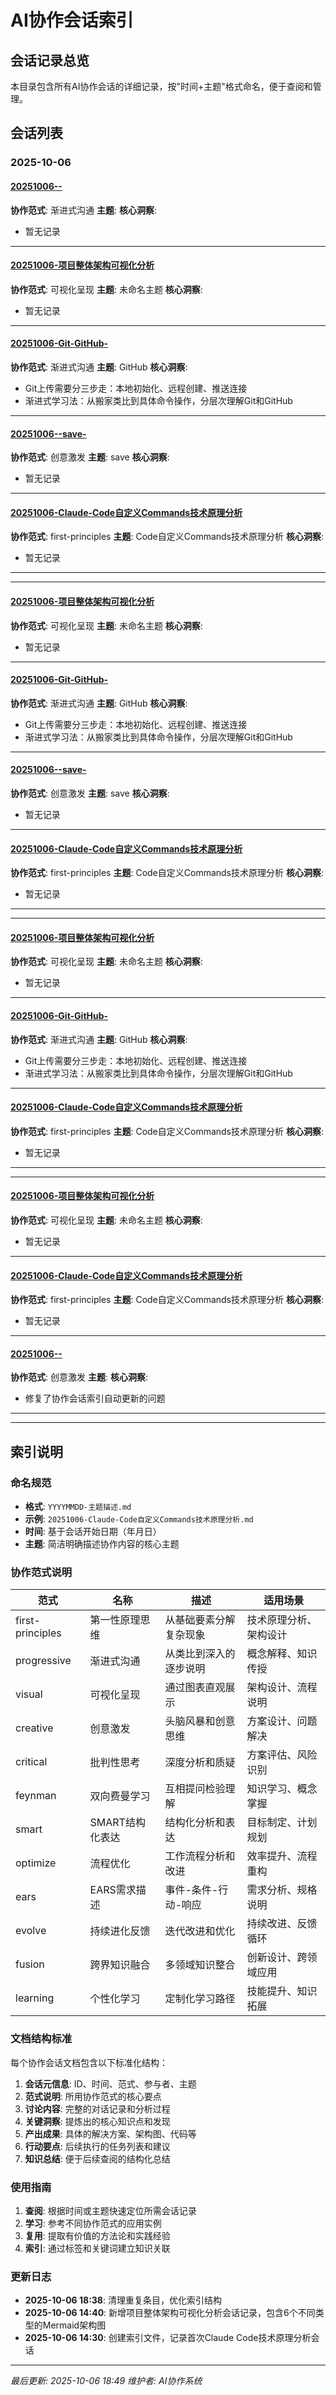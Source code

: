 # AI协作会话索引

## 会话记录总览

本目录包含所有AI协作会话的详细记录，按"时间+主题"格式命名，便于查阅和管理。

## 会话列表

### 2025-10-06

#### [20251006--](20251006--.md)

**协作范式**: 渐进式沟通
**主题**: 
**核心洞察**:
- 暂无记录

---

#### [20251006-项目整体架构可视化分析](20251006-项目整体架构可视化分析.md)

**协作范式**: 可视化呈现
**主题**: 未命名主题
**核心洞察**:
- 暂无记录

---

#### [20251006-Git-GitHub-](20251006-Git-GitHub-.md)

**协作范式**: 渐进式沟通
**主题**: GitHub
**核心洞察**:
- Git上传需要分三步走：本地初始化、远程创建、推送连接
- 渐进式学习法：从搬家类比到具体命令操作，分层次理解Git和GitHub

---

#### [20251006--save-](20251006--save-.md)

**协作范式**: 创意激发
**主题**: save
**核心洞察**:
- 暂无记录

---

#### [20251006-Claude-Code自定义Commands技术原理分析](20251006-Claude-Code自定义Commands技术原理分析.md)

**协作范式**: first-principles
**主题**: Code自定义Commands技术原理分析
**核心洞察**:
- 暂无记录

---

---

#### [20251006-项目整体架构可视化分析](20251006-项目整体架构可视化分析.md)

**协作范式**: 可视化呈现
**主题**: 未命名主题
**核心洞察**:
- 暂无记录

---

#### [20251006-Git-GitHub-](20251006-Git-GitHub-.md)

**协作范式**: 渐进式沟通
**主题**: GitHub
**核心洞察**:
- Git上传需要分三步走：本地初始化、远程创建、推送连接
- 渐进式学习法：从搬家类比到具体命令操作，分层次理解Git和GitHub

---

#### [20251006--save-](20251006--save-.md)

**协作范式**: 创意激发
**主题**: save
**核心洞察**:
- 暂无记录

---

#### [20251006-Claude-Code自定义Commands技术原理分析](20251006-Claude-Code自定义Commands技术原理分析.md)

**协作范式**: first-principles
**主题**: Code自定义Commands技术原理分析
**核心洞察**:
- 暂无记录

---

---

#### [20251006-项目整体架构可视化分析](20251006-项目整体架构可视化分析.md)

**协作范式**: 可视化呈现
**主题**: 未命名主题
**核心洞察**:
- 暂无记录

---

#### [20251006-Git-GitHub-](20251006-Git-GitHub-.md)

**协作范式**: 渐进式沟通
**主题**: GitHub
**核心洞察**:
- Git上传需要分三步走：本地初始化、远程创建、推送连接
- 渐进式学习法：从搬家类比到具体命令操作，分层次理解Git和GitHub

---

#### [20251006-Claude-Code自定义Commands技术原理分析](20251006-Claude-Code自定义Commands技术原理分析.md)

**协作范式**: first-principles
**主题**: Code自定义Commands技术原理分析
**核心洞察**:
- 暂无记录

---

---

#### [20251006-项目整体架构可视化分析](20251006-项目整体架构可视化分析.md)

**协作范式**: 可视化呈现
**主题**: 未命名主题
**核心洞察**:
- 暂无记录

---

#### [20251006-Claude-Code自定义Commands技术原理分析](20251006-Claude-Code自定义Commands技术原理分析.md)

**协作范式**: first-principles
**主题**: Code自定义Commands技术原理分析
**核心洞察**:
- 暂无记录

---

#### [20251006--](20251006--.md)

**协作范式**: 创意激发
**主题**:
**核心洞察**:
- 修复了协作会话索引自动更新的问题

---

---

## 索引说明

### 命名规范

- **格式**: `YYYYMMDD-主题描述.md`
- **示例**: `20251006-Claude-Code自定义Commands技术原理分析.md`
- **时间**: 基于会话开始日期（年月日）
- **主题**: 简洁明确描述协作内容的核心主题

### 协作范式说明

| 范式 | 名称 | 描述 | 适用场景 |
|------|------|------|----------|
| first-principles | 第一性原理思维 | 从基础要素分解复杂现象 | 技术原理分析、架构设计 |
| progressive | 渐进式沟通 | 从类比到深入的逐步说明 | 概念解释、知识传授 |
| visual | 可视化呈现 | 通过图表直观展示 | 架构设计、流程说明 |
| creative | 创意激发 | 头脑风暴和创意思维 | 方案设计、问题解决 |
| critical | 批判性思考 | 深度分析和质疑 | 方案评估、风险识别 |
| feynman | 双向费曼学习 | 互相提问检验理解 | 知识学习、概念掌握 |
| smart | SMART结构化表达 | 结构化分析和表达 | 目标制定、计划规划 |
| optimize | 流程优化 | 工作流程分析和改进 | 效率提升、流程重构 |
| ears | EARS需求描述 | 事件-条件-行动-响应 | 需求分析、规格说明 |
| evolve | 持续进化反馈 | 迭代改进和优化 | 持续改进、反馈循环 |
| fusion | 跨界知识融合 | 多领域知识整合 | 创新设计、跨领域应用 |
| learning | 个性化学习 | 定制化学习路径 | 技能提升、知识拓展 |

### 文档结构标准

每个协作会话文档包含以下标准化结构：

1. **会话元信息**: ID、时间、范式、参与者、主题
2. **范式说明**: 所用协作范式的核心要点
3. **讨论内容**: 完整的对话记录和分析过程
4. **关键洞察**: 提炼出的核心知识点和发现
5. **产出成果**: 具体的解决方案、架构图、代码等
6. **行动要点**: 后续执行的任务列表和建议
7. **知识总结**: 便于后续查阅的结构化总结

### 使用指南

1. **查阅**: 根据时间或主题快速定位所需会话记录
2. **学习**: 参考不同协作范式的应用实例
3. **复用**: 提取有价值的方法论和实践经验
4. **索引**: 通过标签和关键词建立知识关联

### 更新日志

- **2025-10-06 18:38**: 清理重复条目，优化索引结构
- **2025-10-06 14:40**: 新增项目整体架构可视化分析会话记录，包含6个不同类型的Mermaid架构图
- **2025-10-06 14:30**: 创建索引文件，记录首次Claude Code技术原理分析会话

---

*最后更新: 2025-10-06 18:49*
*维护者: AI协作系统*